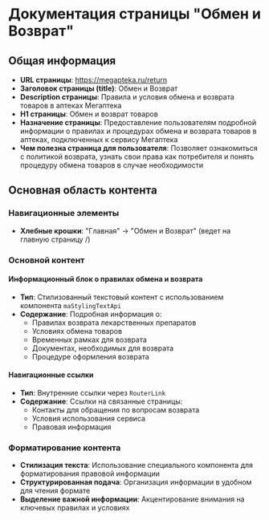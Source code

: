 # Документация страницы "Обмен и Возврат"

## Общая информация

- **URL страницы**: https://megapteka.ru/return
- **Заголовок страницы (title)**: Обмен и Возврат
- **Description страницы**: Правила и условия обмена и возврата товаров в аптеках Мегаптека
- **H1 страницы**: Обмен и возврат товаров
- **Назначение страницы**: Предоставление пользователям подробной информации о правилах и процедурах обмена и возврата товаров в аптеках, подключенных к сервису Мегаптека
- **Чем полезна страница для пользователя**: Позволяет ознакомиться с политикой возврата, узнать свои права как потребителя и понять процедуру обмена товаров в случае необходимости

## Основная область контента

### Навигационные элементы
- **Хлебные крошки**: "Главная" → "Обмен и Возврат" (ведет на главную страницу /)

### Основной контент

#### Информационный блок о правилах обмена и возврата
- **Тип**: Стилизованный текстовый контент с использованием компонента `maStylingTextApi`
- **Содержание**: Подробная информация о:
  - Правилах возврата лекарственных препаратов
  - Условиях обмена товаров
  - Временных рамках для возврата
  - Документах, необходимых для возврата
  - Процедуре оформления возврата

#### Навигационные ссылки
- **Тип**: Внутренние ссылки через `RouterLink`
- **Содержание**: Ссылки на связанные страницы:
  - Контакты для обращения по вопросам возврата
  - Условия использования сервиса
  - Правовая информация

### Форматирование контента
- **Стилизация текста**: Использование специального компонента для форматирования правовой информации
- **Структурированная подача**: Организация информации в удобном для чтения формате
- **Выделение важной информации**: Акцентирование внимания на ключевых правилах и условиях

